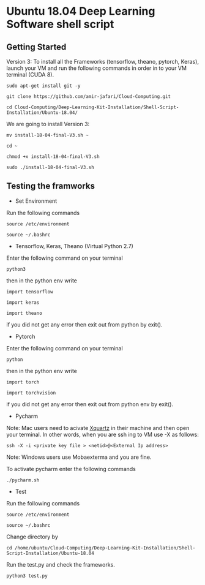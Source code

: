 # Ubuntu 18.04 Deep Learning Software shell script

## Getting Started 

Version 3: To install all the Frameworks (tensorflow, theano, pytorch, Keras), launch your VM  and run the following commands in order in to your VM terminal (CUDA 8).



```
sudo apt-get install git -y
```
```
git clone https://github.com/amir-jafari/Cloud-Computing.git
```
```
cd Cloud-Computing/Deep-Learning-Kit-Installation/Shell-Script-Installation/Ubuntu-18.04/
```
We are going to install Version 3:

```
mv install-18-04-final-V3.sh ~
```
```
cd ~
```
```
chmod +x install-18-04-final-V3.sh
```
```
sudo ./install-18-04-final-V3.sh
```

## Testing the framworks

* Set Environment

Run the following commands

```
source /etc/environment
```
```
source ~/.bashrc
```

* Tensorflow, Keras, Theano (Virtual Python 2.7)

Enter the following command on your terminal

```
python3
```
then in the python env write
```
import tensorflow
```
```
import keras
```
```
import theano
```
if you did not get any error then exit out from python by exit().



* Pytorch 

Enter the following command on your terminal
```
python
```
then in the python env write
```
import torch
```
```
import torchvision
```

if you did not get any error then exit out from python env by exit(). 


* Pycharm 

Note: Mac users need to acivate [Xquartz](https://www.xquartz.org/) in their machine and then open your terminal. In other words, when you are ssh ing to VM use -X as follows:

```
ssh -X -i <private key file > <netid>@<External Ip address>
``` 

Note: Windows users use Mobaexterma and you are fine.

To activate pycharm enter the following commands 

```
./pycharm.sh
```
* Test

Run the following commands

```
source /etc/environment
```
```
source ~/.bashrc
```

Change directory by
```
cd /home/ubuntu/Cloud-Computing/Deep-Learning-Kit-Installation/Shell-Script-Installation/Ubuntu-18.04
```
Run the test.py and check the frameworks.

```
python3 test.py
```

